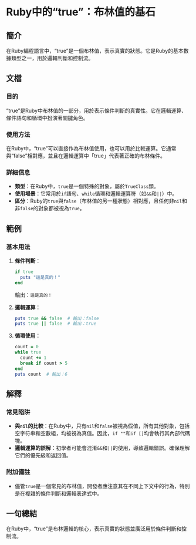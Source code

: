 <!--
Meta Description: # Ruby中的“true”：布林值的基石 ## 簡介 在Ruby編程語言中，“true”是一個布林值，表示真實的狀態。它是Ruby的基本數據類型之一，用於邏輯判斷和控制流。 ## 文檔 ### 目的 “true”是Ruby中布林值的一部分，用於表示條件判斷的真實性。它在邏輯運算、條件語句和循環中扮...
Meta Keywords: true, false, 在ruby中, puts, count
-->

# Ruby中的“true”：布林值的基石

## 簡介
在Ruby編程語言中，“true”是一個布林值，表示真實的狀態。它是Ruby的基本數據類型之一，用於邏輯判斷和控制流。

## 文檔
### 目的
“true”是Ruby中布林值的一部分，用於表示條件判斷的真實性。它在邏輯運算、條件語句和循環中扮演著關鍵角色。

### 使用方法
在Ruby中，“true”可以直接作為布林值使用，也可以用於比較運算。它通常與“false”相對應，並且在邏輯運算中「true」代表著正確的布林條件。

### 詳細信息
- **類型**：在Ruby中，`true`是一個特殊的對象，屬於`TrueClass`類。
- **使用場景**：它常用於`if`語句、`while`循環和邏輯運算符（如`&&`和`||`）中。
- **區分**：Ruby的`true`與`false`（布林值的另一種狀態）相對應，且任何非`nil`和非`false`的對象都被視為`true`。

## 範例
### 基本用法
1. **條件判斷**：
   ```ruby
   if true
     puts "這是真的！"
   end
   ```
   輸出：`這是真的！`

2. **邏輯運算**：
   ```ruby
   puts true && false  # 輸出：false
   puts true || false  # 輸出：true
   ```

3. **循環使用**：
   ```ruby
   count = 0
   while true
     count += 1
     break if count > 5
   end
   puts count  # 輸出：6
   ```

## 解釋
### 常見陷阱
- **與`nil`的比較**：在Ruby中，只有`nil`和`false`被視為假值，所有其他對象，包括空字符串和空數組，均被視為真值。因此，`if ""`和`if []`均會執行其內部代碼塊。
- **邏輯運算的誤解**：初學者可能會混淆`&&`和`||`的使用，導致邏輯錯誤。確保理解它們的優先級和返回值。

### 附加備註
- 儘管`true`是一個常見的布林值，開發者應注意其在不同上下文中的行為，特別是在複雜的條件判斷和邏輯表達式中。

## 一句總結
在Ruby中，“true”是布林邏輯的核心，表示真實的狀態並廣泛用於條件判斷和控制流。